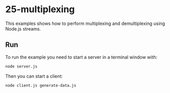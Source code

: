 # 25-multiplexing

This examples shows how to perform multiplexing and demultiplexing using Node.js streams.


## Run

To run the example you need to start a server in a terminal window with:

```bash
node server.js
```

Then you can start a client:

```bash
node client.js generate-data.js
```
